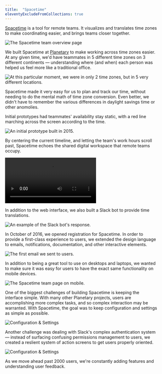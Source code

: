 ```yaml
---
title:  "Spacetime"
eleventyExcludeFromCollections: true
---
```


[Spacetime](https://spacetime.am) is a tool for remote teams. It visualizes and translates time zones to make coordinating easier, and brings teams closer together.

![The Spacetime team overview page](/images/spacetime-1.png)

We built Spacetime at [Planetary](https://planetary.io) to make working across time zones easier. At any given time, we'd have teammates in 5 different time zones on 3 different continents — understanding where (and when) each person was helped us feel more like a traditional office.

![At this particular moment, we were in only 2 time zones, but in 5 very different locations.](/images/spacetime-2.png)

Spacetime made it very easy for us to plan and track our time, without needing to do the mental math of time zone conversion. Even better, we didn't have to remember the various differences in daylight savings time or other anomolies.

Initial prototypes had teammates' availability stay static, with a red line marching across the screen according to the time.

![An initial prototype built in 2015.](/images/spacetime-3.png)

By centering the current timeline, and letting the team's work hours scroll past, Spacetime echoes the shared digital workspace that remote teams occupy.

<p>
    <video autoplay>
    <source src="/images/spacetime-v.mp4" type="video/mp4">
    <source src="/images/spacetime-v.ogv" type="video/ogg">
    Your browser does not support the video tag.
    </video>
</p>

In addition to the web interface, we also built a Slack bot to provide time translations.

![An example of the Slack bot's response.](/images/spacetime-4.png)

In October of 2016, we opened registration for Spacetime. In order to provide a first-class experience to users, we extended the design language to emails, notifications, documentation, and other interactive elements.

![The first email we sent to users.](/images/spacetime-5.png)

In addition to being a great tool to use on desktops and laptops, we wanted to make sure it was easy for users to have the exact same functionality on mobile devices.

![The Spacetime team page on mobile.](/images/spacetime-6.png)

One of the biggest challenges of building Spacetime is keeping the interface simple. With many other Planetary projects, users are accomplishing more complex tasks, and so complex interaction may be warranted. With Spacetime, the goal was to keep configuration and settings as simple as possible.
 
![Configuration & Settings](/images/spacetime-7.png)

Another challenge was dealing with Slack's complex authentication system — instead of surfacing confusing permissions management to users, we created a reslient system of action screens to get users properly oriented.

![Configuration & Settings](/images/spacetime-8.png)

As we move ahead past 2000 users, we're constantly adding features and understanding user feedback.